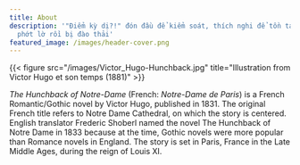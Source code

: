 ```yaml
---
title: About
description: '"Điểm kỳ dị?!" đón đầu để kiểm soát, thích nghi để tồn tại hay
  phớt lờ rồi bị đào thải'
featured_image: /images/header-cover.png
---
```

{{< figure src="/images/Victor_Hugo-Hunchback.jpg" title="Illustration from Victor Hugo et son temps (1881)" >}}

_The Hunchback of Notre-Dame_ (French: _Notre-Dame de Paris_) is a French Romantic/Gothic novel by Victor Hugo, published in 1831. The original French title refers to Notre Dame Cathedral, on which the story is centered. English translator Frederic Shoberl named the novel The Hunchback of Notre Dame in 1833 because at the time, Gothic novels were more popular than Romance novels in England. The story is set in Paris, France in the Late Middle Ages, during the reign of Louis XI.
